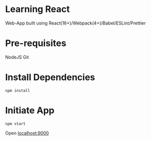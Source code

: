 # Learning React
Web-App built using React(16+)/Webpack(4+)/Babel/ESLint/Prettier

# Pre-requisites
NodeJS
Git

# Install Dependencies
`npm install`

# Initiate App
`npm start`

Open [localhost:9000](http://locahost:9000)

